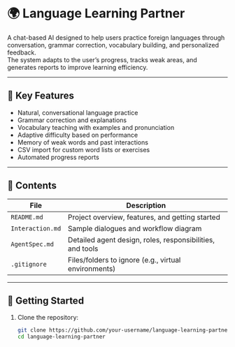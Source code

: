 # 🌍 Language Learning Partner

A chat-based AI designed to help users practice foreign languages through conversation, grammar correction, vocabulary building, and personalized feedback.  
The system adapts to the user’s progress, tracks weak areas, and generates reports to improve learning efficiency.

---

## 🔑 Key Features

- Natural, conversational language practice  
- Grammar correction and explanations  
- Vocabulary teaching with examples and pronunciation  
- Adaptive difficulty based on performance  
- Memory of weak words and past interactions  
- CSV import for custom word lists or exercises  
- Automated progress reports

---

## 📌 Contents

| File | Description |
|---|---|
| `README.md` | Project overview, features, and getting started |
| `Interaction.md` | Sample dialogues and workflow diagram |
| `AgentSpec.md` | Detailed agent design, roles, responsibilities, and tools |
| `.gitignore` | Files/folders to ignore (e.g., virtual environments) |

---

## 🚀 Getting Started

1. Clone the repository:  
   ```bash
   git clone https://github.com/your-username/language-learning-partner.git
   cd language-learning-partner
